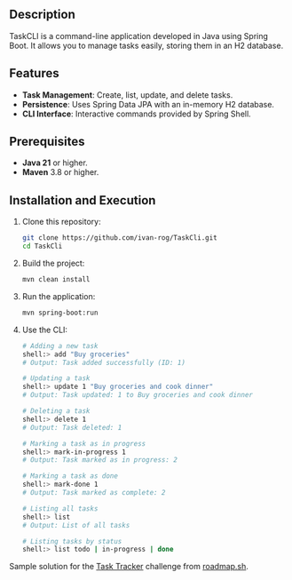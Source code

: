 ## Description

TaskCLI is a command-line application developed in Java using Spring Boot. It allows you to manage tasks easily, storing them in an H2 database.

## Features

- **Task Management**: Create, list, update, and delete tasks.
- **Persistence**: Uses Spring Data JPA with an in-memory H2 database.
- **CLI Interface**: Interactive commands provided by Spring Shell.

## Prerequisites

- **Java 21** or higher.
- **Maven** 3.8 or higher.

## Installation and Execution

1. Clone this repository:
   ```bash
   git clone https://github.com/ivan-rog/TaskCli.git
   cd TaskCli

2. Build the project:
   ```bash
   mvn clean install

3. Run the application:
   ```bash
   mvn spring-boot:run
   
4. Use the CLI:
   ```bash
   # Adding a new task
   shell:> add "Buy groceries"
   # Output: Task added successfully (ID: 1)

   # Updating a task
   shell:> update 1 "Buy groceries and cook dinner"
   # Output: Task updated: 1 to Buy groceries and cook dinner

   # Deleting a task
   shell:> delete 1
   # Output: Task deleted: 1

   # Marking a task as in progress
   shell:> mark-in-progress 1
   # Output: Task marked as in progress: 2

   # Marking a task as done
   shell:> mark-done 1
   # Output: Task marked as complete: 2

   # Listing all tasks
   shell:> list
   # Output: List of all tasks

   # Listing tasks by status
   shell:> list todo | in-progress | done

Sample solution for the [Task Tracker](https://roadmap.sh/projects/task-tracker) challenge from [roadmap.sh](https://roadmap.sh/).